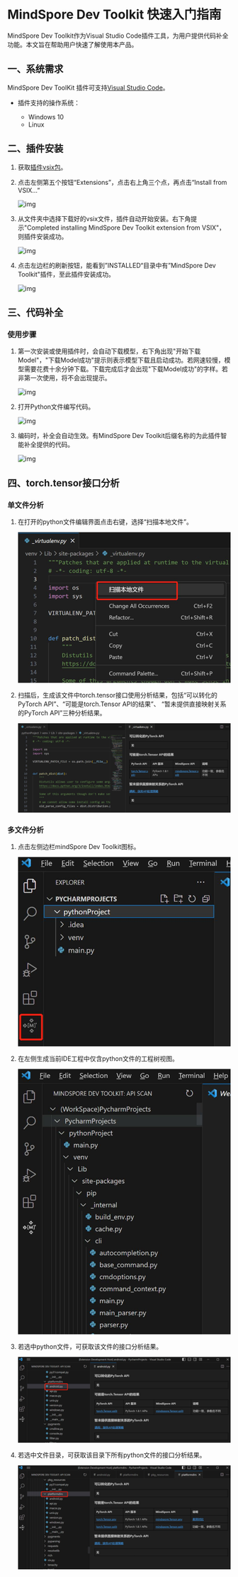 # MindSpore Dev Toolkit 快速入门指南

MindSpore Dev Toolkit作为Visual Studio Code插件工具，为用户提供代码补全功能。本文旨在帮助用户快速了解使用本产品。

## 一、系统需求

MindSpore Dev ToolKit 插件可支持[Visual Studio Code](https://code.visualstudio.com/)。
* 插件支持的操作系统：

   * Windows 10
   * Linux

## 二、插件安装

1. 获取[插件vsix包](https://ms-release.obs.cn-north-4.myhuaweicloud.com/2.0.0rc1/IdePlugin/any/mindspore-dev-toolkit-2.0.0.vsix)。
2. 点击左侧第五个按钮“Extensions”，点击右上角三个点，再点击“Install from VSIX...”

   ![img](./images/clip_image093.jpg)

3. 从文件夹中选择下载好的vsix文件，插件自动开始安装。右下角提示"Completed installing MindSpore Dev Toolkit extension from VSIX"，则插件安装成功。

   ![img](./images/clip_image113.jpg)

4. 点击左边栏的刷新按钮，能看到”INSTALLED“目录中有”MindSpore Dev Toolkit"插件，至此插件安装成功。

   ![img](./images/clip_image096.jpg)

## 三、代码补全

### 使用步骤

1. 第一次安装或使用插件时，会自动下载模型，右下角出现"开始下载Model"，"下载Model成功"提示则表示模型下载且启动成功。若网速较慢，模型需要花费十余分钟下载。下载完成后才会出现"下载Model成功"的字样。若非第一次使用，将不会出现提示。

   ![img](./images/clip_image115.jpg)

2. 打开Python文件编写代码。

   ![img](./images/clip_image097.jpg)

3. 编码时，补全会自动生效。有MindSpore Dev Toolkit后缀名称的为此插件智能补全提供的代码。

   ![img](./images/clip_image094.jpg)

## 四、torch.tensor接口分析

### 单文件分析

1. 在打开的python文件编辑界面点击右键，选择“扫描本地文件”。

   ![img](./images/clip_image116.jpg)

2. 扫描后，生成该文件中torch.tensor接口使用分析结果，包括“可以转化的PyTorch API”、“可能是torch.Tensor API的结果”、
   “暂未提供直接映射关系的PyTorch API”三种分析结果。

   ![img](./images/clip_image117.jpg)

### 多文件分析
1. 点击左侧边栏mindSpore Dev Toolkit图标。

   ![img](./images/clip_image118.jpg)

2. 在左侧生成当前IDE工程中仅含python文件的工程树视图。

   ![img](./images/clip_image119.jpg)

3. 若选中python文件，可获取该文件的接口分析结果。

   ![img](./images/clip_image120.jpg)

4. 若选中文件目录，可获取该目录下所有python文件的接口分析结果。

   ![img](./images/clip_image121.jpg)






